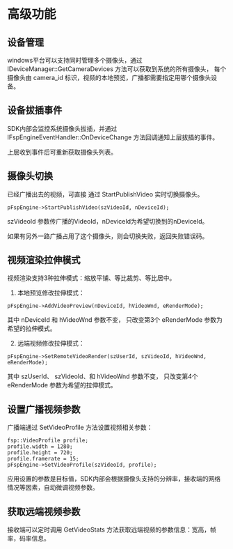 # 高级功能

## 设备管理

windows平台可以支持同时管理多个摄像头，通过 IDeviceManager::GetCameraDevices 方法可以获取到系统的所有摄像头，
每个摄像头由 camera_id 标识，视频的本地预览，广播都需要指定用哪个摄像头设备。

## 设备拔插事件

SDK内部会监控系统摄像头拔插，并通过 IFspEngineEventHandler::OnDeviceChange 方法回调通知上层拔插的事件。

上层收到事件后可重新获取摄像头列表。

## 摄像头切换

已经广播出去的视频，可直接 通过 StartPublishVideo 实时切换摄像头。

```
pFspEngine->StartPublishVideo(szVideoId, nDeviceId);
```

szVideoId 参数传广播的VideoId，nDeviceId为希望切换到的nDeviceId。

如果有另外一路广播占用了这个摄像头，则会切换失败，返回失败错误码。

## 视频渲染拉伸模式

视频渲染支持3种拉伸模式：缩放平铺、等比裁剪、等比居中。

1. 本地预览修改拉伸模式：

```
pFspEngine->AddVideoPreview(nDeviceId, hVideoWnd, eRenderMode);
```

其中 nDeviceId 和 hVideoWnd 参数不变， 只改变第3个 eRenderMode 参数为希望的拉伸模式。

2. 远端视频修改拉伸模式：

```
pFspEngine->SetRemoteVideoRender(szUserId, szVideoId, hVideoWnd, eRenderMode);
```

其中 szUserId、 szVideoId、和 hVideoWnd 参数不变， 只改变第4个 eRenderMode 参数为希望的拉伸模式。


## 设置广播视频参数

广播端通过 SetVideoProfile 方法设置视频相关参数：

```
fsp::VideoProfile profile;
profile.width = 1280;
profile.height = 720;
profile.framerate = 15;
pFspEngine->SetVideoProfile(szVideoId, profile);
```

应用设置的参数是目标值，SDK内部会根据摄像头支持的分辨率，接收端的网络情况等因素，自动微调视频参数。

## 获取远端视频参数
接收端可以定时调用 GetVideoStats 方法获取远端视频的参数信息：宽高，帧率，码率信息。